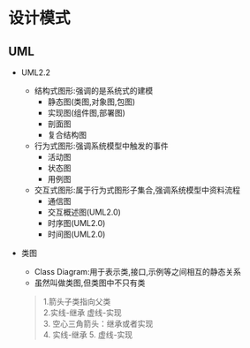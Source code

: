 # 设计模式

## UML

- UML2.2
    - 结构式图形:强调的是系统式的建模
        - 静态图(类图,对象图,包图)
        - 实现图(组件图,部署图)
        - 剖面图
        - 复合结构图
    - 行为式图形:强调系统模型中触发的事件
        - 活动图
        - 状态图
        - 用例图
    - 交互式图形:属于行为式图形子集合,强调系统模型中资料流程
        - 通信图
        - 交互概述图(UML2.0)
        - 时序图(UML2.0)
        - 时间图(UML2.0)

- 类图
    - Class Diagram:用于表示类,接口,示例等之间相互的静态关系
    - 虽然叫做类图,但类图中不只有类
    > 1.箭头子类指向父类  
    2.实线-继承 虚线-实现  
        3. 空心三角箭头：继承或者实现  
        4. 实线-继承
        5. 虚线-实现

